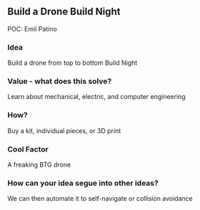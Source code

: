 ## Build a Drone Build Night
POC: Emil Patino

### Idea
Build a drone from top to bottom Build Night

### Value - what does this solve?
Learn about mechanical, electric, and computer engineering

### How?
Buy a kit, individual pieces, or 3D print

### Cool Factor
A freaking BTG drone

### How can your idea segue into other ideas?
We can then automate it to self-navigate or collision avoidance
